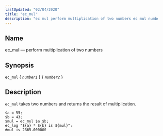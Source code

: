 ```yaml
---
lastUpdated: "02/04/2020"
title: "ec_mul"
description: "ec mul perform multiplication of two numbers ec mul number 1 number 2 ec mul takes two numbers and returns the result of multiplication Example 16 83 ec mul example..."
---
```


<a name="sieve.ref.ec_mul"></a> 
## Name

ec_mul — perform multiplication of two numbers

## Synopsis

`ec_mul` { *`number1`* } { *`number2`* }

<a name="idp30322320"></a> 
## Description

`ec_mul` takes two numbers and returns the result of multiplication.

<a name="example.ec_mul"></a> 


```
$a = 55;
$b = 43;
$mul = ec_mul $a $b;
ec_log "${a} * ${b} is ${mul}";
#mul is 2365.000000
```